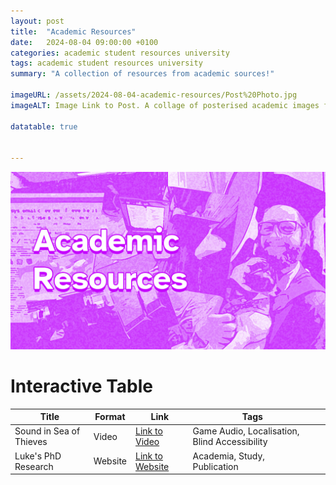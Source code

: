 ```yaml
---
layout: post
title:  "Academic Resources"
date:   2024-08-04 09:00:00 +0100
categories: academic student resources university
tags: academic student resources university
summary: "A collection of resources from academic sources!"

imageURL: /assets/2024-08-04-academic-resources/Post%20Photo.jpg
imageALT: Image Link to Post. A collage of posterised academic images featuring poster presentations and a graduate holding their dog at graduation. Text Reads 'Academic Resources'

datatable: true


---
```

![Image Link to Post. A collage of posterised academic images featuring poster presentations and a graduate holding their dog at graduation. Text Reads 'Academic Resources'](/assets/2024-08-04-academic-resources/Post%20Photo.jpg "Graduate Collage")





# Interactive Table

<table id="myTable" class="display">
    <thead>
        <tr>
            <th>Title</th>
            <th>Format</th>
            <th>Link</th>
            <th>Tags<th>
        </tr>
    </thead>
    <tbody>
        <tr>
            <td>Sound in Sea of Thieves</td>
            <td>Video</td>
            <td><a href="https://www.youtube.com/watch?v=G0vFNxng1q0">Link to Video</a></td>
            <td>Game Audio, Localisation, Blind Accessibility</td>
        </tr>
        <tr>
            <td>Luke's PhD Research</td>
            <td>Website</td>
            <td><a href="https://citesandsounds.com">Link to Website</a></td>
            <td>Academia, Study, Publication</td>
        </tr>
    </tbody>
</table>



<script>
    
let table = new DataTable('#myTable');

</script>
